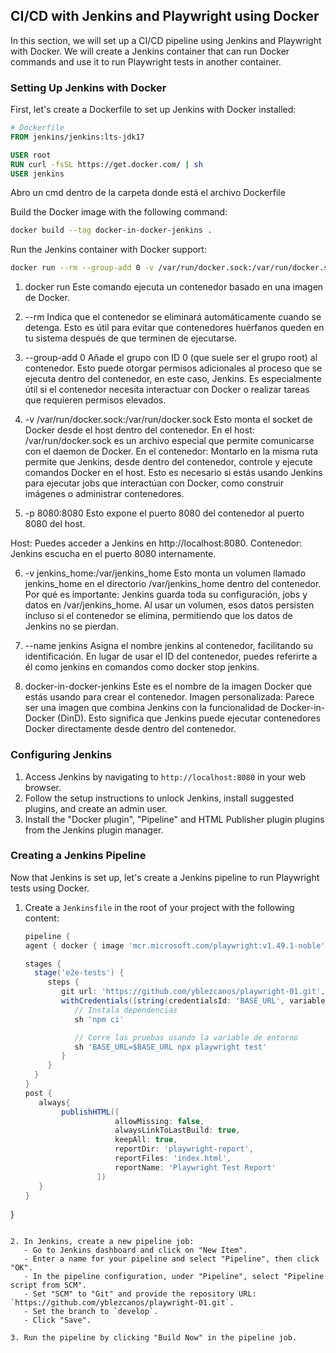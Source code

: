 ## CI/CD with Jenkins and Playwright using Docker

In this section, we will set up a CI/CD pipeline using Jenkins and Playwright with Docker. We will create a Jenkins container that can run Docker commands and use it to run Playwright tests in another container.

### Setting Up Jenkins with Docker

First, let's create a Dockerfile to set up Jenkins with Docker installed:

```Dockerfile
# Dockerfile
FROM jenkins/jenkins:lts-jdk17

USER root
RUN curl -fsSL https://get.docker.com/ | sh
USER jenkins
```
Abro un cmd dentro de la carpeta donde está el archivo Dockerfile

Build the Docker image with the following command:

```sh
docker build --tag docker-in-docker-jenkins .
```

Run the Jenkins container with Docker support:

```sh
docker run --rm --group-add 0 -v /var/run/docker.sock:/var/run/docker.sock -p 8080:8080 -v jenkins_home:/var/jenkins_home --name jenkins docker-in-docker-jenkins
```
1. docker run
Este comando ejecuta un contenedor basado en una imagen de Docker.

2. --rm
Indica que el contenedor se eliminará automáticamente cuando se detenga. Esto es útil para evitar que contenedores huérfanos queden en tu sistema después de que terminen de ejecutarse.

3. --group-add 0
Añade el grupo con ID 0 (que suele ser el grupo root) al contenedor. Esto puede otorgar permisos adicionales al proceso que se ejecuta dentro del contenedor, en este caso, Jenkins. Es especialmente útil si el contenedor necesita interactuar con Docker o realizar tareas que requieren permisos elevados.

4. -v /var/run/docker.sock:/var/run/docker.sock
Esto monta el socket de Docker desde el host dentro del contenedor.
En el host: /var/run/docker.sock es un archivo especial que permite comunicarse con el daemon de Docker.
En el contenedor: Montarlo en la misma ruta permite que Jenkins, desde dentro del contenedor, controle y ejecute comandos Docker en el host.
Esto es necesario si estás usando Jenkins para ejecutar jobs que interactúan con Docker, como construir imágenes o administrar contenedores.

5. -p 8080:8080
Esto expone el puerto 8080 del contenedor al puerto 8080 del host.

Host: Puedes acceder a Jenkins en http://localhost:8080.
Contenedor: Jenkins escucha en el puerto 8080 internamente.

6. -v jenkins_home:/var/jenkins_home
Esto monta un volumen llamado jenkins_home en el directorio /var/jenkins_home dentro del contenedor.
Por qué es importante: Jenkins guarda toda su configuración, jobs y datos en /var/jenkins_home. Al usar un volumen, esos datos persisten incluso si el contenedor se elimina, permitiendo que los datos de Jenkins no se pierdan.

7. --name jenkins
Asigna el nombre jenkins al contenedor, facilitando su identificación. En lugar de usar el ID del contenedor, puedes referirte a él como jenkins en comandos como docker stop jenkins.

8. docker-in-docker-jenkins
Este es el nombre de la imagen Docker que estás usando para crear el contenedor.
Imagen personalizada: Parece ser una imagen que combina Jenkins con la funcionalidad de Docker-in-Docker (DinD). Esto significa que Jenkins puede ejecutar contenedores Docker directamente desde dentro del contenedor.

### Configuring Jenkins

1. Access Jenkins by navigating to `http://localhost:8080` in your web browser.
2. Follow the setup instructions to unlock Jenkins, install suggested plugins, and create an admin user.
3. Install the "Docker plugin", "Pipeline" and HTML Publisher plugin plugins from the Jenkins plugin manager.

### Creating a Jenkins Pipeline

Now that Jenkins is set up, let's create a Jenkins pipeline to run Playwright tests using Docker.

1. Create a `Jenkinsfile` in the root of your project with the following content:

    ```groovy
    pipeline {
   agent { docker { image 'mcr.microsoft.com/playwright:v1.49.1-noble' } }
   
   stages {
      stage('e2e-tests') {
         steps {
            git url: 'https://github.com/yblezcanos/playwright-01.git', branch: 'develop'
            withCredentials([string(credentialsId: 'BASE_URL', variable: 'BASE_URL')]) {
               // Instala dependencias
               sh 'npm ci'

               // Corre las pruebas usando la variable de entorno
               sh 'BASE_URL=$BASE_URL npx playwright test'
            }
         }
      }
   }
   post {
       always{
            publishHTML([
                        allowMissing: false,
                        alwaysLinkToLastBuild: true,
                        keepAll: true,
                        reportDir: 'playwright-report',
                        reportFiles: 'index.html',
                        reportName: 'Playwright Test Report'
                    ])
       }
   }
}
 ```

2. In Jenkins, create a new pipeline job:
    - Go to Jenkins dashboard and click on "New Item".
    - Enter a name for your pipeline and select "Pipeline", then click "OK".
    - In the pipeline configuration, under "Pipeline", select "Pipeline script from SCM".
    - Set "SCM" to "Git" and provide the repository URL: `https://github.com/yblezcanos/playwright-01.git`.
    - Set the branch to `develop`.
    - Click "Save".

3. Run the pipeline by clicking "Build Now" in the pipeline job.
